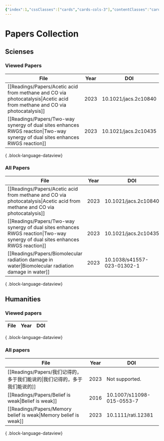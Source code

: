 ```yaml
---
{"index":1,"cssClasses":["cards","cards-cols-3"],"contentClasses":"cards cards-cols-3","cover":"https://cdn.jsdelivr.net/gh/blleng/images/upload/card-cover-1.png","dg-publish":true,"noteIcon":5,"date":"2023-08-25T23:56","update":"2023-09-02T01:38","permalink":"/navigation/readings-collection/","dgPassFrontmatter":true,"created":"2023-08-25T23:56","updated":"2023-09-02T01:38"}
---
```


# Papers Collection

## Scienses
### Viewed Papers
| File                                                                                                                              | Year | DOI                  |
| --------------------------------------------------------------------------------------------------------------------------------- | ---- | -------------------- |
| [[Readings/Papers/Acetic acid from methane and CO via photocatalysis\|Acetic acid from methane and CO via photocatalysis]]     | 2023 | 10.1021/jacs.2c10840 |
| [[Readings/Papers/Two-way synergy of dual sites enhances RWGS reaction\|Two-way synergy of dual sites enhances RWGS reaction]] | 2023 | 10.1021/jacs.2c10435 |

{ .block-language-dataview}

### All Papers
| File                                                                                                                              | Year | DOI                        |
| --------------------------------------------------------------------------------------------------------------------------------- | ---- | -------------------------- |
| [[Readings/Papers/Acetic acid from methane and CO via photocatalysis\|Acetic acid from methane and CO via photocatalysis]]     | 2023 | 10.1021/jacs.2c10840       |
| [[Readings/Papers/Two-way synergy of dual sites enhances RWGS reaction\|Two-way synergy of dual sites enhances RWGS reaction]] | 2023 | 10.1021/jacs.2c10435       |
| [[Readings/Papers/Biomolecular radiation damage in water\|Biomolecular radiation damage in water]]                             | 2023 | 10.1038/s41557-023-01302-1 |

{ .block-language-dataview}

## Humanities
### Viewed papers
| File | Year | DOI |
| ---- | ---- | --- |

{ .block-language-dataview}

### All papers
| File                                                                | Year | DOI                       |
| ------------------------------------------------------------------- | ---- | ------------------------- |
| [[Readings/Papers/我们记得的，多于我们能说的\|我们记得的，多于我们能说的]]                 | 2023 | Not supported.            |
| [[Readings/Papers/Belief is weak\|Belief is weak]]               | 2016 | 10.1007/s11098-015-0553-7 |
| [[Readings/Papers/Memory belief is weak\|Memory belief is weak]] | 2023 | 10.1111/rati.12381        |

{ .block-language-dataview}